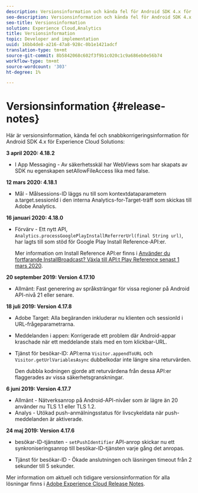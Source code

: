 ```yaml
---
description: Versionsinformation och kända fel för Android SDK 4.x för Experience Cloud Solutions.
seo-description: Versionsinformation och kända fel för Android SDK 4.x för Experience Cloud Solutions.
seo-title: Versionsinformation
solution: Experience Cloud,Analytics
title: Versionsinformation
topic: Developer and implementation
uuid: 16bb4de8-a216-47a8-928c-0b1e1421adcf
translation-type: tm+mt
source-git-commit: 8b5842068c602f3f9b1c020c1c9a686eb0e56b74
workflow-type: tm+mt
source-wordcount: '303'
ht-degree: 1%

---
```



# Versionsinformation {#release-notes}

Här är versionsinformation, kända fel och snabbkorrigeringsinformation för Android SDK 4.x för Experience Cloud Solutions:

**3 april 2020: 4.18.2**

* I App Messaging - Av säkerhetsskäl har WebViews som har skapats av SDK nu egenskapen setAllowFileAccess lika med false.

**12 mars 2020: 4.18.1**

* Mål - Målsessions-ID läggs nu till som kontextdataparametern a.target.sessionId i den interna Analytics-for-Target-träff som skickas till Adobe Analytics.

**16 januari 2020: 4.18.0**

* Förvärv - Ett nytt API, `Analytics.processGooglePlayInstallReferrerUrl(final String url)`, har lagts till som stöd för Google Play Install Reference-API:er.

   Mer information om Install Reference API:er finns i [Använder du fortfarande InstallBroadcast? Växla till API:t Play Reference senast 1 mars 2020](https://android-developers.googleblog.com/2019/11/still-using-installbroadcast-switch-to.html).

**20 september 2019: Version 4.17.10**

* Allmänt: Fast generering av språksträngar för vissa regioner på Android API-nivå 21 eller senare.

**18 juli 2019: Version 4.17.8**

* Adobe Target: Alla begäranden inkluderar nu klienten och sessionId i URL-frågeparametrarna.
* Meddelanden i appen: Korrigerade ett problem där Android-appar kraschade när ett meddelande stals med en tom klickbar-URL.
* Tjänst för besökar-ID: API:erna `Visitor.appendToURL` och `Visitor.getUrlVariablesAsync` dubbelkodar inte längre sina returvärden.

   Den dubbla kodningen gjorde att returvärdena från dessa API:er flaggerades av vissa säkerhetsgranskningar.

**6 juni 2019: Version 4.17.7**

* Allmänt - Nätverksanrop på Android-API-nivåer som är lägre än 20 använder nu TLS 1.1 eller TLS 1.2.
* Analys - Utökad push-anmälningsstatus för livscykeldata när push-meddelanden är aktiverade.

**24 maj 2019: Version 4.17.6**

* besökar-ID-tjänsten -
   `setPushIdentifier` API-anrop skickar nu ett synkroniseringsanrop till besökar-ID-tjänsten varje gång det anropas.

* Tjänst för besökar-ID - Ökade anslutningen och läsningen
timeout från 2 sekunder till 5 sekunder.


Mer information om aktuell och tidigare versionsinformation för alla lösningar finns i [Adobe Experience Cloud Release Notes](https://experienceleague.adobe.com/docs/release-notes/experience-cloud/current.html).
